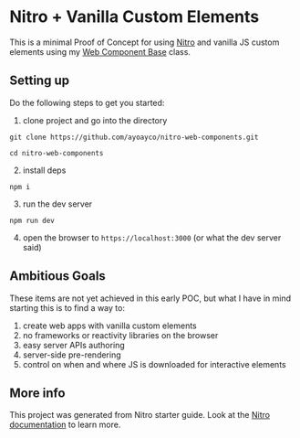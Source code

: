 # Nitro + Vanilla Custom Elements

This is a minimal Proof of Concept for using [Nitro](https://nitro.unjs.io) and vanilla JS custom elements using my [Web Component Base](https://ayco.io/n/web-component-base) class.

## Setting up

Do the following steps to get you started:

1. clone project and go into the directory
```
git clone https://github.com/ayoayco/nitro-web-components.git
```
```
cd nitro-web-components
```

2. install deps
```
npm i
```

3. run the dev server
```
npm run dev
```

4. open the browser to `https://localhost:3000` (or what the dev server said)

## Ambitious Goals
These items are not yet achieved in this early POC, but what I have in mind starting this is to find a way to:
1. create web apps with vanilla custom elements
1. no frameworks or reactivity libraries on the browser
1. easy server APIs authoring
1. server-side pre-rendering
1. control on when and where JS is downloaded for interactive elements

## More info

This project was generated from Nitro starter guide. Look at the [Nitro documentation](https://nitro.unjs.io/) to learn more.

